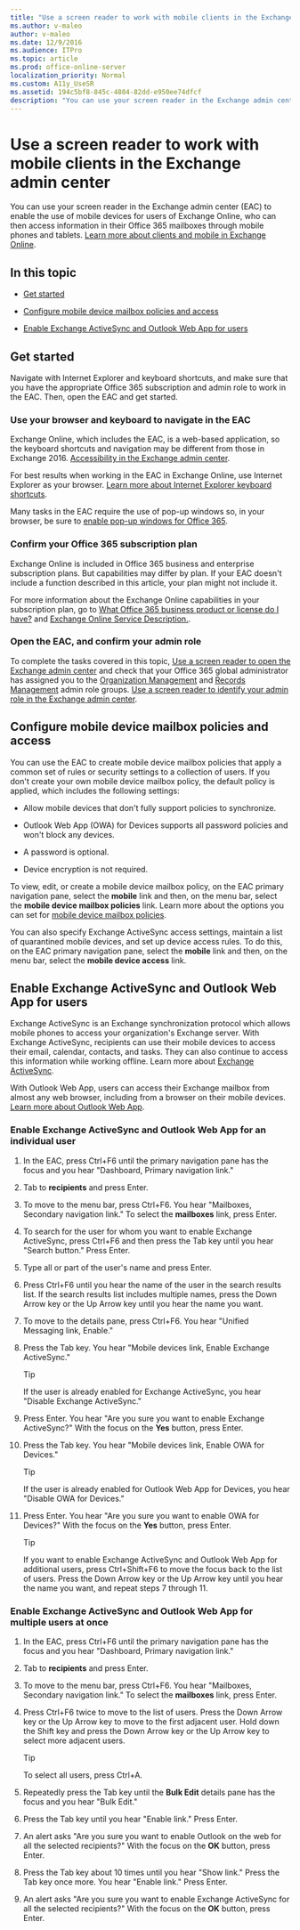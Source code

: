 ```yaml
---
title: "Use a screen reader to work with mobile clients in the Exchange admin center"
ms.author: v-maleo
author: v-maleo
ms.date: 12/9/2016
ms.audience: ITPro
ms.topic: article
ms.prod: office-online-server
localization_priority: Normal
ms.custom: A11y_UseSR
ms.assetid: 194c5bf8-845c-4804-82dd-e950ee74dfcf
description: "You can use your screen reader in the Exchange admin center (EAC) to enable the use of mobile devices for users of Exchange Online, who can then access information in their Office 365 mailboxes through mobile phones and tablets. Learn more about clients and mobile in Exchange Online."
---
```


# Use a screen reader to work with mobile clients in the Exchange admin center

You can use your screen reader in the Exchange admin center (EAC) to enable the use of mobile devices for users of Exchange Online, who can then access information in their Office 365 mailboxes through mobile phones and tablets. [Learn more about clients and mobile in Exchange Online](https://go.microsoft.com/fwlink/?LinkId=799148).
  
## In this topic

- [Get started](use-screen-reader-to-work-with-mobile-clients-in-exchange-admin-center.md#BKMK_GetStarted)
    
- [Configure mobile device mailbox policies and access](use-screen-reader-to-work-with-mobile-clients-in-exchange-admin-center.md#BKMK_ConfigureMobile)
    
- [Enable Exchange ActiveSync and Outlook Web App for users](use-screen-reader-to-work-with-mobile-clients-in-exchange-admin-center.md#BKMK_EnableActiveSync)
    
## Get started
<a name="BKMK_GetStarted"> </a>

Navigate with Internet Explorer and keyboard shortcuts, and make sure that you have the appropriate Office 365 subscription and admin role to work in the EAC. Then, open the EAC and get started.
  
### Use your browser and keyboard to navigate in the EAC

Exchange Online, which includes the EAC, is a web-based application, so the keyboard shortcuts and navigation may be different from those in Exchange 2016. [Accessibility in the Exchange admin center](accessibility-in-exchange-admin-center.md).
  
For best results when working in the EAC in Exchange Online, use Internet Explorer as your browser. [Learn more about Internet Explorer keyboard shortcuts](https://go.microsoft.com/fwlink/?LinkID=787614).
  
Many tasks in the EAC require the use of pop-up windows so, in your browser, be sure to [enable pop-up windows for Office 365](https://go.microsoft.com/fwlink/?LinkID=317550).
  
### Confirm your Office 365 subscription plan

Exchange Online is included in Office 365 business and enterprise subscription plans. But capabilities may differ by plan. If your EAC doesn't include a function described in this article, your plan might not include it. 
  
For more information about the Exchange Online capabilities in your subscription plan, go to [What Office 365 business product or license do I have?](https://go.microsoft.com/fwlink/?LinkID=797552
) and [Exchange Online Service Description.](https://go.microsoft.com/fwlink/?LinkID=797553
).
  
### Open the EAC, and confirm your admin role

To complete the tasks covered in this topic, [Use a screen reader to open the Exchange admin center](use-screen-reader-to-open-exchange-admin-center.md) and check that your Office 365 global administrator has assigned you to the [Organization Management](https://go.microsoft.com/fwlink/?LinkId=797868) and [Records Management](https://go.microsoft.com/fwlink/?LinkId=798797) admin role groups. [Use a screen reader to identify your admin role in the Exchange admin center](use-screen-reader-to-identify-admin-role-in-exchange-admin-center.md).
  
## Configure mobile device mailbox policies and access
<a name="BKMK_ConfigureMobile"> </a>

You can use the EAC to create mobile device mailbox policies that apply a common set of rules or security settings to a collection of users. If you don't create your own mobile device mailbox policy, the default policy is applied, which includes the following settings:
  
- Allow mobile devices that don't fully support policies to synchronize.
    
- Outlook Web App (OWA) for Devices supports all password policies and won't block any devices.
    
- A password is optional.
    
- Device encryption is not required.
    
To view, edit, or create a mobile device mailbox policy, on the EAC primary navigation pane, select the **mobile** link and then, on the menu bar, select the **mobile device mailbox policies** link. Learn more about the options you can set for [mobile device mailbox policies](https://go.microsoft.com/fwlink/?LinkId=799148).
  
You can also specify Exchange ActiveSync access settings, maintain a list of quarantined mobile devices, and set up device access rules. To do this, on the EAC primary navigation pane, select the **mobile** link and then, on the menu bar, select the **mobile device access** link. 
  
## Enable Exchange ActiveSync and Outlook Web App for users
<a name="BKMK_EnableActiveSync"> </a>

Exchange ActiveSync is an Exchange synchronization protocol which allows mobile phones to access your organization's Exchange server. With Exchange ActiveSync, recipients can use their mobile devices to access their email, calendar, contacts, and tasks. They can also continue to access this information while working offline. Learn more about [Exchange ActiveSync](https://go.microsoft.com/fwlink/?LinkId=799149).
  
With Outlook Web App, users can access their Exchange mailbox from almost any web browser, including from a browser on their mobile devices. [Learn more about Outlook Web App](https://go.microsoft.com/fwlink/?LinkId=799150). 
  
### Enable Exchange ActiveSync and Outlook Web App for an individual user

1. In the EAC, press Ctrl+F6 until the primary navigation pane has the focus and you hear "Dashboard, Primary navigation link."
    
2. Tab to **recipients** and press Enter. 
    
3. To move to the menu bar, press Ctrl+F6. You hear "Mailboxes, Secondary navigation link." To select the **mailboxes** link, press Enter. 
    
4. To search for the user for whom you want to enable Exchange ActiveSync, press Ctrl+F6 and then press the Tab key until you hear "Search button." Press Enter.
    
5. Type all or part of the user's name and press Enter. 
    
6. Press Ctrl+F6 until you hear the name of the user in the search results list. If the search results list includes multiple names, press the Down Arrow key or the Up Arrow key until you hear the name you want. 
    
7. To move to the details pane, press Ctrl+F6. You hear "Unified Messaging link, Enable."
    
8. Press the Tab key. You hear "Mobile devices link, Enable Exchange ActiveSync." 
    
    > [!TIP]
    >  If the user is already enabled for Exchange ActiveSync, you hear "Disable Exchange ActiveSync." 
  
9. Press Enter. You hear "Are you sure you want to enable Exchange ActiveSync?" With the focus on the **Yes** button, press Enter. 
    
10. Press the Tab key. You hear "Mobile devices link, Enable OWA for Devices."
    
    > [!TIP]
    > If the user is already enabled for Outlook Web App for Devices, you hear "Disable OWA for Devices." 
  
11. Press Enter. You hear "Are you sure you want to enable OWA for Devices?" With the focus on the **Yes** button, press Enter. 
    
    > [!TIP]
    >  If you want to enable Exchange ActiveSync and Outlook Web App for additional users, press Ctrl+Shift+F6 to move the focus back to the list of users. Press the Down Arrow key or the Up Arrow key until you hear the name you want, and repeat steps 7 through 11. 
  
### Enable Exchange ActiveSync and Outlook Web App for multiple users at once

1. In the EAC, press Ctrl+F6 until the primary navigation pane has the focus and you hear "Dashboard, Primary navigation link."
    
2. Tab to **recipients** and press Enter. 
    
3. To move to the menu bar, press Ctrl+F6. You hear "Mailboxes, Secondary navigation link." To select the **mailboxes** link, press Enter. 
    
4. Press Ctrl+F6 twice to move to the list of users. Press the Down Arrow key or the Up Arrow key to move to the first adjacent user. Hold down the Shift key and press the Down Arrow key or the Up Arrow key to select more adjacent users. 
    
    > [!TIP]
    > To select all users, press Ctrl+A. 
  
5. Repeatedly press the Tab key until the **Bulk Edit** details pane has the focus and you hear "Bulk Edit." 
    
6. Press the Tab key until you hear "Enable link." Press Enter.
    
7. An alert asks "Are you sure you want to enable Outlook on the web for all the selected recipients?" With the focus on the **OK** button, press Enter. 
    
8. Press the Tab key about 10 times until you hear "Show link." Press the Tab key once more. You hear "Enable link." Press Enter.
    
9. An alert asks "Are you sure you want to enable Exchange ActiveSync for all the selected recipients?" With the focus on the **OK** button, press Enter. 
    

